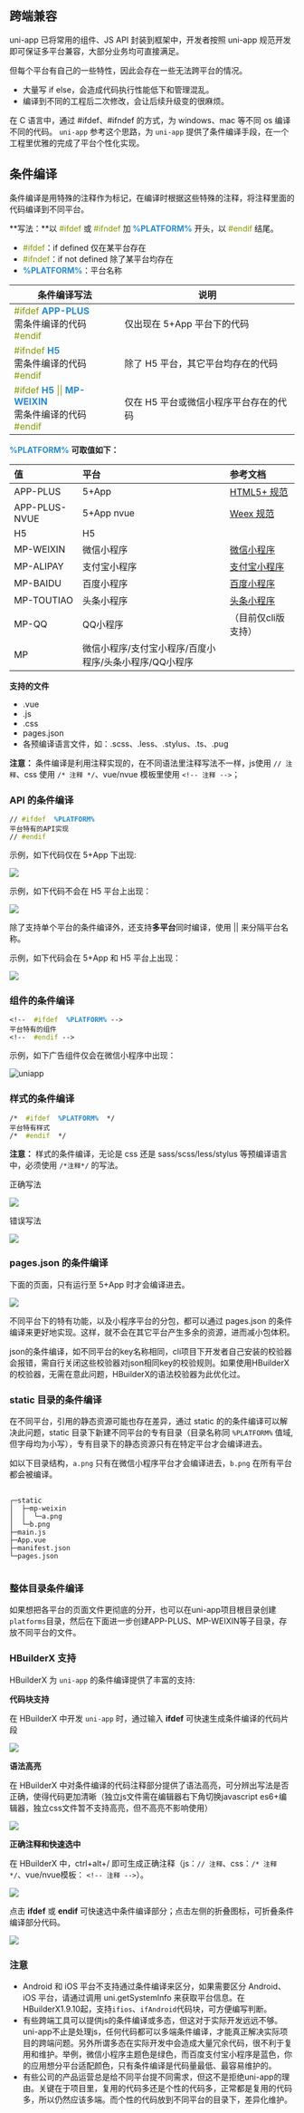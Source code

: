 ## 跨端兼容

uni-app 已将常用的组件、JS API 封装到框架中，开发者按照 uni-app 规范开发即可保证多平台兼容，大部分业务均可直接满足。

但每个平台有自己的一些特性，因此会存在一些无法跨平台的情况。

- 大量写 if else，会造成代码执行性能低下和管理混乱。
- 编译到不同的工程后二次修改，会让后续升级变的很麻烦。

在 C 语言中，通过 #ifdef、#ifndef 的方式，为 windows、mac 等不同 os 编译不同的代码。
``uni-app`` 参考这个思路，为 ``uni-app`` 提供了条件编译手段，在一个工程里优雅的完成了平台个性化实现。

## 条件编译

条件编译是用特殊的注释作为标记，在编译时根据这些特殊的注释，将注释里面的代码编译到不同平台。

**写法：**以 <span style="color:#859900;"> #ifdef</span> 或 <span style="color:#859900;"> #ifndef</span> 加<b style="color:#268BD2"> %PLATFORM%</b> 开头，以 <span style="color:#859900;">#endif</span> 结尾。
* <span style="color:#859900;"> #ifdef</span>：if defined 仅在某平台存在
* <span style="color:#859900;"> #ifndef</span>：if not defined 除了某平台均存在
* <b style="color:#268BD2"> %PLATFORM%</b>：平台名称

<table><thead><tr><th>条件编译写法</th><th>说明</th></tr></thead><tbody><tr><td><div class="code"><span class="token comment"><span style="color:#859900;"> #ifdef</span><b style="color:#268BD2"> APP-PLUS</b></span><br>需条件编译的代码<br><span class="token comment"> <span style="color:#859900;"> #endif</span></span></div></td><td>仅出现在 5+App 平台下的代码</td></tr><tr><td><div class="code"><span class="token comment"> <span style="color:#859900;"> #ifndef</span><b style="color:#268BD2"> H5</b></span><br>需条件编译的代码<br><span class="token comment"> <span style="color:#859900;"> #endif</span></span></div></td><td>除了 H5 平台，其它平台均存在的代码</td></tr><tr><td><div class="code"><span class="token comment"> <span style="color:#859900;"> #ifdef</span><b style="color:#268BD2"> H5</b></span><span style="color:#859900;"> || </span><b style="color:#268BD2">MP-WEIXIN</b><br>需条件编译的代码<br><span class="token comment"> <span style="color:#859900;"> #endif</span></span></div></td><td>仅在 H5 平台或微信小程序平台存在的代码</td></tr></tbody></table>


<b style="color:#268BD2"> %PLATFORM%</b> **可取值如下：**

|值|平台|参考文档|
|:-|:-|:-|
|APP-PLUS|5+App|[HTML5+ 规范](http://www.html5plus.org/doc/)|
|APP-PLUS-NVUE|5+App nvue|[Weex 规范](https://weex.apache.org/cn/guide/)|
|H5|H5||
|MP-WEIXIN|微信小程序|[微信小程序](https://developers.weixin.qq.com/miniprogram/dev/api/)|
|MP-ALIPAY|支付宝小程序|[支付宝小程序](https://docs.alipay.com/mini/developer/getting-started)|
|MP-BAIDU|百度小程序|[百度小程序](https://smartprogram.baidu.com/docs/develop/tutorial/codedir/)|
|MP-TOUTIAO|头条小程序|[头条小程序](https://developer.toutiao.com/dev/cn/mini-app/develop/framework/basic-reference/introduction)|
|MP-QQ|QQ小程序|	（目前仅cli版支持）|
|MP|微信小程序/支付宝小程序/百度小程序/头条小程序/QQ小程序|&nbsp;|

**支持的文件**

* .vue
* .js
* .css
* pages.json
* 各预编译语言文件，如：.scss、.less、.stylus、.ts、.pug


**注意：** 条件编译是利用注释实现的，在不同语法里注释写法不一样，js使用 ``// 注释``、css 使用 ``/* 注释 */``、vue/nvue 模板里使用 ``<!-- 注释 -->``；

### API 的条件编译

<pre v-pre="" data-lang="javascript"><code class="lang-javascript code"><span class="token comment">//<span style="color:#859900;"> #ifdef</span><b style="color:#268BD2">  %PLATFORM%</b></span>
平台特有的API实现
<span class="token comment">//<span style="color:#859900;"> #endif</span></span></code></pre>


示例，如下代码仅在 5+App 下出现:

![](https://img-cdn-qiniu.dcloud.net.cn/uniapp/doc/img/platform-7.png)

示例，如下代码不会在 H5 平台上出现：

![](https://img-cdn-qiniu.dcloud.net.cn/uniapp/doc/img/platform-6.png)

除了支持单个平台的条件编译外，还支持**多平台**同时编译，使用 || 来分隔平台名称。

示例，如下代码会在 5+App 和 H5 平台上出现：

![](https://img-cdn-qiniu.dcloud.net.cn/uniapp/doc/img/platform-5.png)

### 组件的条件编译
<pre v-pre="" data-lang="html"><code class="lang-html code"><span class="token comment">&lt;!-- <span style="color:#859900;"> #ifdef</span><b style="color:#268BD2">  %PLATFORM%</b> --&gt;</span>
平台特有的组件
<span class="token comment">&lt;!-- <span style="color:#859900;"> #endif</span> --&gt;</span></code></pre>

示例，如下广告组件仅会在微信小程序中出现：

![uniapp](https://img-cdn-qiniu.dcloud.net.cn/uniapp/doc/img/platform-1.1.png)

### 样式的条件编译
<pre v-pre="" data-lang="css"><code class="lang-css code"><span class="token comment">/* <span style="color:#859900;"> #ifdef</span><b style="color:#268BD2">  %PLATFORM% </b> */</span>
平台特有样式
<span class="token comment">/* <span style="color:#859900;"> #endif </span> */</span></code></pre>

**注意：** 样式的条件编译，无论是 css 还是 sass/scss/less/stylus 等预编译语言中，必须使用 `/*注释*/` 的写法。

正确写法

![](https://img-cdn-qiniu.dcloud.net.cn/uniapp/doc/img/platform-2.png)

错误写法

![](https://img-cdn-qiniu.dcloud.net.cn/uniapp/doc/img/platform-3.png)

### pages.json 的条件编译
下面的页面，只有运行至 5+App 时才会编译进去。

![](https://img-cdn-qiniu.dcloud.net.cn/uniapp/doc/img/platform-4.png)

不同平台下的特有功能，以及小程序平台的分包，都可以通过 pages.json 的条件编译来更好地实现。这样，就不会在其它平台产生多余的资源，进而减小包体积。

json的条件编译，如不同平台的key名称相同，cli项目下开发者自己安装的校验器会报错，需自行关闭这些校验器对json相同key的校验规则。如果使用HBuilderX的校验器，无需在意此问题，HBuilderX的语法校验器为此优化过。

### static 目录的条件编译

在不同平台，引用的静态资源可能也存在差异，通过 static 的的条件编译可以解决此问题，static 目录下新建不同平台的专有目录（目录名称同 `%PLATFORM%` 值域,但字母均为小写），专有目录下的静态资源只有在特定平台才会编译进去。

如以下目录结构，``a.png`` 只有在微信小程序平台才会编译进去，``b.png`` 在所有平台都会被编译。

<pre v-pre="" data-lang="">
	<code class="lang-" style="padding:0">
┌─static                
│  ├─mp-weixin
│  │  └─a.png     
│  └─b.png
├─main.js        
├─App.vue      
├─manifest.json 
└─pages.json     
	</code>
</pre>

### 整体目录条件编译

如果想把各平台的页面文件更彻底的分开，也可以在uni-app项目根目录创建`platforms`目录，然后在下面进一步创建APP-PLUS、MP-WEIXIN等子目录，存放不同平台的文件。

### HBuilderX 支持

HBuilderX 为 ``uni-app`` 的条件编译提供了丰富的支持:

**代码块支持**

在 HBuilderX 中开发 ``uni-app`` 时，通过输入 **ifdef** 可快速生成条件编译的代码片段
 
 ![](https://img-cdn-qiniu.dcloud.net.cn/uniapp/doc/uni-022402.png)

**语法高亮**

在 HBuilderX 中对条件编译的代码注释部分提供了语法高亮，可分辨出写法是否正确，使得代码更加清晰（独立js文件需在编辑器右下角切换javascript es6+编辑器，独立css文件暂不支持高亮，但不高亮不影响使用）

![](https://img-cdn-qiniu.dcloud.net.cn/uniapp/doc/uni-012403.png)


**正确注释和快速选中**

在 HBuilderX 中，ctrl+alt+/ 即可生成正确注释（js：``// 注释``、css：``/* 注释 */``、vue/nvue模板： ``<!-- 注释 -->``）。

![](https://img-cdn-qiniu.dcloud.net.cn/uniapp/doc/uni2019012801.png)

点击 **ifdef** 或 **endif** 可快速选中条件编译部分；点击左侧的折叠图标，可折叠条件编译部分代码。

![](https://img-cdn-qiniu.dcloud.net.cn/uniapp/doc/uni-012501.png)



### 注意
* Android 和 iOS 平台不支持通过条件编译来区分，如果需要区分 Android、iOS 平台，请通过调用 uni.getSystemInfo 来获取平台信息。在HBuilderX1.9.10起，支持`ifios`、`ifAndroid`代码块，可方便编写判断。
* 有些跨端工具可以提供js的条件编译或多态，但这对于实际开发远远不够。uni-app不止是处理js，任何代码都可以多端条件编译，才能真正解决实际项目的跨端问题。另外所谓多态在实际开发中会造成大量冗余代码，很不利于复用和维护。举例，微信小程序主题色是绿色，而百度支付宝小程序是蓝色，你的应用想分平台适配颜色，只有条件编译是代码量最低、最容易维护的。
* 有些公司的产品运营总是给不同平台提不同需求，但这不是拒绝uni-app的理由。关键在于项目里，复用的代码多还是个性的代码多，正常都是复用的代码多，所以仍然应该多端。而个性的代码放到不同平台的目录下，差异化维护。